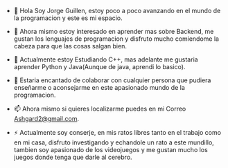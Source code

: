 - 👋 Hola Soy Jorge Guillen, estoy poco a poco avanzando en el mundo de la programacion y este es mi espacio.

- 👀 Ahora mismo estoy interesado en aprender mas sobre Backend, me gustan los lenguajes de programacion y disfruto mucho comiendome la cabeza para que las cosas salgan bien.

- 🌱 Actualmente estoy Estudiando C++, mas adelante me gustaria aprender Python y Java(Aunque de java, aprendi lo basico).

- 💞️ Estaria encantado de colaborar con cualquier persona que pudiera enseñarme o aconsejarme en este apasionado mundo de la  programacion.

- 📫 Ahora mismo si quieres localizarme puedes en mi Correo Ashgard2@gmail.com.
 

- ⚡ Actualmente soy conserje, en mis ratos libres tanto en el trabajo como en mi casa, disfruto investigando y echandole un rato a este mundillo, tambien
 soy apasionado de los videojuegos y me gustan mucho los juegos donde tenga que darle al cerebro.

<!---
Valnarg/Valnarg is a ✨ special ✨ repository because its `README.md` (this file) appears on your GitHub profile.
You can click the Preview link to take a look at your changes.
--->
